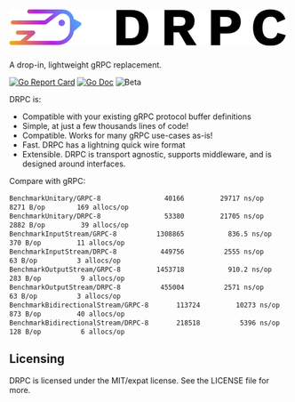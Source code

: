 # ![DRPC](logo.png)

A drop-in, lightweight gRPC replacement.

[![Go Report Card](https://goreportcard.com/badge/storj.io/drpc)](https://goreportcard.com/report/storj.io/drpc)
[![Go Doc](https://img.shields.io/badge/godoc-reference-blue.svg?style=flat-square)](https://pkg.go.dev/storj.io/drpc)
![Beta](https://img.shields.io/badge/version-beta-green.svg)

DRPC is:

* Compatible with your existing gRPC protocol buffer definitions
* Simple, at just a few thousands lines of code!
* Compatible. Works for many gRPC use-cases as-is!
* Fast. DRPC has a lightning quick wire format
* Extensible. DRPC is transport agnostic, supports middleware, and is designed around interfaces.

Compare with gRPC:

```
BenchmarkUnitary/GRPC-8          	   40166	     29717 ns/op	    8271 B/op	     169 allocs/op
BenchmarkUnitary/DRPC-8          	   53380	     21705 ns/op	    2882 B/op	      39 allocs/op
BenchmarkInputStream/GRPC-8      	 1308865	       836.5 ns/op	     370 B/op	      11 allocs/op
BenchmarkInputStream/DRPC-8      	  449756	      2555 ns/op	      63 B/op	       3 allocs/op
BenchmarkOutputStream/GRPC-8     	 1453718	       910.2 ns/op	     283 B/op	       9 allocs/op
BenchmarkOutputStream/DRPC-8     	  455004	      2571 ns/op	      63 B/op	       3 allocs/op
BenchmarkBidirectionalStream/GRPC-8       113724	     10273 ns/op	     873 B/op	      40 allocs/op
BenchmarkBidirectionalStream/DRPC-8       218518	      5396 ns/op	     128 B/op	       6 allocs/op
```

## Licensing

DRPC is licensed under the MIT/expat license. See the LICENSE file for more.
